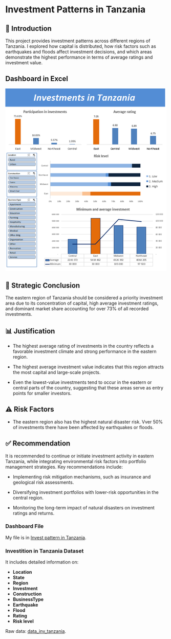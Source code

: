 # Investment Patterns in Tanzania #


## 📘 Introduction

This project provides investment patterns across different regions of Tanzania. I explored how capital is distributed, how risk factors such as earthquakes and floods affect investment decisions, and which areas demonstrate the highest performance in terms of average ratings and investment value.

## Dashboard in Excel
![tanzania_screen.png](tanzania_screen.png)

## 📌 Strategic Conclusion

The eastern region of Tanzania should be considered a priority investment area due to its concentration of capital, high average investment ratings, and dominant market share accounting for over 73% of all recorded investments.

## 📊 Justification

-  The highest average rating of investments in the country reflects a favorable investment climate and strong performance in the eastern region.

-  The highest average investment value indicates that this region attracts the most capital and large-scale projects.

-  Even the lowest-value investments tend to occur in the eastern or central parts of the country, suggesting that these areas serve as entry points for smaller investors.

## ⚠️ Risk Factors

-  The eastern region also has the highest natural disaster risk. Vver 50% of investments there have been affected by earthquakes or floods.

## ✅ Recommendation

It is recommended to continue or initiate investment activity in eastern Tanzania, while integrating environmental risk factors into portfolio management strategies. Key recommendations include:

-  Implementing risk mitigation mechanisms, such as insurance and geological risk assessments.

-  Diversifying investment portfolios with lower-risk opportunities in the central region.

-  Monitoring the long-term impact of natural disasters on investment ratings and returns.

### Dashboard File

My file is in [Invest pattern in Tanzania](investments_in_tanzania.xlsx).


### Investition in Tanzania Dataset

It includes detailed information on:

- **Location**
- **State**
- **Region**
- **Investment**
- **Construction**
- **BusinessType**
- **Earthquake**
- **Flood**
- **Rating**
- **Risk level**

Raw data:
[data_inv_tanzania](data_inv_tanzania.csv).